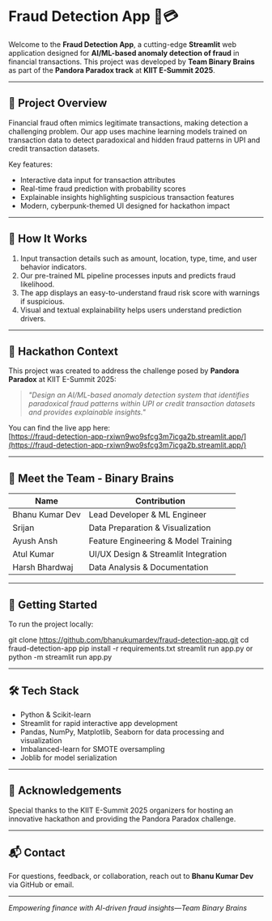 # Fraud Detection App 🚨💳

Welcome to the **Fraud Detection App**, a cutting-edge **Streamlit** web application designed for **AI/ML-based anomaly detection of fraud** in financial transactions. This project was developed by **Team Binary Brains** as part of the **Pandora Paradox track** at **KIIT E-Summit 2025**.

---

## 🌟 Project Overview

Financial fraud often mimics legitimate transactions, making detection a challenging problem. Our app uses machine learning models trained on transaction data to detect paradoxical and hidden fraud patterns in UPI and credit transaction datasets.

Key features:
- Interactive data input for transaction attributes
- Real-time fraud prediction with probability scores
- Explainable insights highlighting suspicious transaction features
- Modern, cyberpunk-themed UI designed for hackathon impact

---

## 🧠 How It Works

1. Input transaction details such as amount, location, type, time, and user behavior indicators.
2. Our pre-trained ML pipeline processes inputs and predicts fraud likelihood.
3. The app displays an easy-to-understand fraud risk score with warnings if suspicious.
4. Visual and textual explainability helps users understand prediction drivers.

---

## 🎯 Hackathon Context

This project was created to address the challenge posed by **Pandora Paradox** at KIIT E-Summit 2025:

> _"Design an AI/ML-based anomaly detection system that identifies paradoxical fraud patterns within UPI or credit transaction datasets and provides explainable insights."_

You can find the live app here:  
[https://fraud-detection-app-rxiwn9wo9sfcg3m7icga2b.streamlit.app/](https://fraud-detection-app-rxiwn9wo9sfcg3m7icga2b.streamlit.app/)

---

## 👥 Meet the Team - Binary Brains

| Name             | Contribution                   |
|------------------|-------------------------------|
| Bhanu Kumar Dev  | Lead Developer & ML Engineer   |
| Srijan          | Data Preparation & Visualization |
| Ayush Ansh      | Feature Engineering & Model Training |
| Atul Kumar      | UI/UX Design & Streamlit Integration |
| Harsh Bhardwaj  | Data Analysis & Documentation   |

---

## 🚀 Getting Started

To run the project locally:

git clone https://github.com/bhanukumardev/fraud-detection-app.git
cd fraud-detection-app
pip install -r requirements.txt
streamlit run app.py or python -m streamlit run app.py

---

## 🛠️ Tech Stack

- Python & Scikit-learn
- Streamlit for rapid interactive app development
- Pandas, NumPy, Matplotlib, Seaborn for data processing and visualization
- Imbalanced-learn for SMOTE oversampling
- Joblib for model serialization

---

## 🙏 Acknowledgements

Special thanks to the KIIT E-Summit 2025 organizers for hosting an innovative hackathon and providing the Pandora Paradox challenge.

---

## 📬 Contact

For questions, feedback, or collaboration, reach out to **Bhanu Kumar Dev** via GitHub or email.

---

_*Empowering finance with AI-driven fraud insights—Team Binary Brains*_

